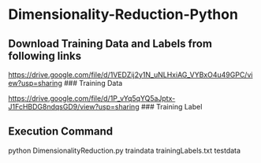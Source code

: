 # Dimensionality-Reduction-Python

## Download Training Data and Labels from following links

https://drive.google.com/file/d/1VEDZij2y1N_uNLHxiAG_VYBxO4u49GPC/view?usp=sharing    ### Training Data

https://drive.google.com/file/d/1P_vYq5qYQ5aJptx-J1FcHBDG8ndqsGD9/view?usp=sharing    ### Training Label

## Execution Command

python DimensionalityReduction.py traindata trainingLabels.txt testdata
